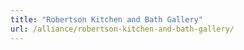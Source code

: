 ```yaml
---
title: "Robertson Kitchen and Bath Gallery"
url: /alliance/robertson-kitchen-and-bath-gallery/
---
```

